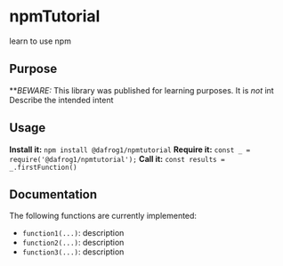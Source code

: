 # npmTutorial
learn to use npm
## Purpose
**_BEWARE:_ This library was published for learning purposes. It is _not_ int
Describe the intended intent
## Usage
**Install it:**
`npm install @dafrog1/npmtutorial`
**Require it:**
`const _ = require('@dafrog1/npmtutorial');`
**Call it:**
`const results = _.firstFunction()`
## Documentation
The following functions are currently implemented:
* `function1(...)`: description
* `function2(...)`: description
* `function3(...)`: description
